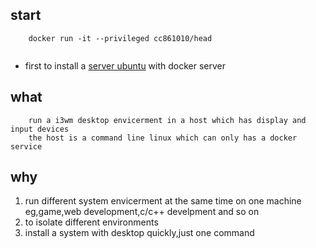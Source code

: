 ## start 
```
    docker run -it --privileged cc861010/head
    
```
* first to install a [server ubuntu](https://help.ubuntu.com/community/Installation/MinimalCD) with docker server

## what 
```
    run a i3wm desktop envicerment in a host which has display and input devices 
    the host is a command line linux which can only has a docker service
```
## why
1. run different system envicerment at the same time on one machine
    eg,game,web development,c/c++ develpment and so on
2. to isolate different environments
3. install a system with desktop quickly,just one command

